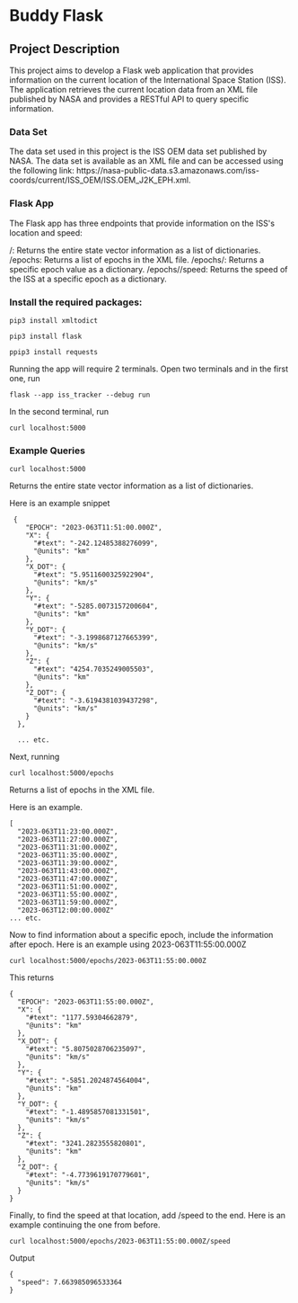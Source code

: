 <h1>Buddy Flask</h1>


<h2>Project Description</h2>
This project aims to develop a Flask web application that provides information on the current location of the International Space Station (ISS). The application retrieves the current location data from an XML file published by NASA and provides a RESTful API to query specific information.
<h3>Data Set</h3>
The data set used in this project is the ISS OEM data set published by NASA. The data set is available as an XML file and can be accessed using the following link: https://nasa-public-data.s3.amazonaws.com/iss-coords/current/ISS_OEM/ISS.OEM_J2K_EPH.xml.


<h3>Flask App</h3>

The Flask app has three endpoints that provide information on the ISS's location and speed:

/: Returns the entire state vector information as a list of dictionaries.
/epochs: Returns a list of epochs in the XML file.
/epochs/<epoch>: Returns a specific epoch value as a dictionary.
/epochs/<epoch>/speed: Returns the speed of the ISS at a specific epoch as a dictionary.

<h3>Install the required packages:</h3> 

```
pip3 install xmltodict
```

```
pip3 install flask
```


```
ppip3 install requests
```


Running the app will require 2 terminals. Open two terminals and in the first one, run

```
flask --app iss_tracker --debug run
```
In the second terminal, run 

```
curl localhost:5000
```


<h3>Example Queries</h3>


```
curl localhost:5000
```
Returns the entire state vector information as a list of dictionaries.

Here is an example snippet

```
 {
    "EPOCH": "2023-063T11:51:00.000Z",
    "X": {
      "#text": "-242.12485388276099",
      "@units": "km"
    },
    "X_DOT": {
      "#text": "5.9511600325922904",
      "@units": "km/s"
    },
    "Y": {
      "#text": "-5285.0073157200604",
      "@units": "km"
    },
    "Y_DOT": {
      "#text": "-3.1998687127665399",
      "@units": "km/s"
    },
    "Z": {
      "#text": "4254.7035249005503",
      "@units": "km"
    },
    "Z_DOT": {
      "#text": "-3.6194381039437298",
      "@units": "km/s"
    }
  },

  ... etc.
```



Next, running 

```
curl localhost:5000/epochs
```
Returns a list of epochs in the XML file.

Here is an example.

```
[
  "2023-063T11:23:00.000Z",
  "2023-063T11:27:00.000Z",
  "2023-063T11:31:00.000Z",
  "2023-063T11:35:00.000Z",
  "2023-063T11:39:00.000Z",
  "2023-063T11:43:00.000Z",
  "2023-063T11:47:00.000Z",
  "2023-063T11:51:00.000Z",
  "2023-063T11:55:00.000Z",
  "2023-063T11:59:00.000Z",
  "2023-063T12:00:00.000Z"
... etc.
```
Now to find information about a specific epoch, include the information after epoch. Here is an example using 2023-063T11:55:00.000Z

```
curl localhost:5000/epochs/2023-063T11:55:00.000Z
```
This returns

```
{
  "EPOCH": "2023-063T11:55:00.000Z",
  "X": {
    "#text": "1177.59304662879",
    "@units": "km"
  },
  "X_DOT": {
    "#text": "5.8075028706235097",
    "@units": "km/s"
  },
  "Y": {
    "#text": "-5851.2024874564004",
    "@units": "km"
  },
  "Y_DOT": {
    "#text": "-1.4895857081331501",
    "@units": "km/s"
  },
  "Z": {
    "#text": "3241.2823555820801",
    "@units": "km"
  },
  "Z_DOT": {
    "#text": "-4.7739619170779601",
    "@units": "km/s"
  }
}
```

Finally, to find the speed at that location, add /speed to the end. Here is an example continuing the one from before.

```
curl localhost:5000/epochs/2023-063T11:55:00.000Z/speed
```
Output 

```
{
  "speed": 7.663985096533364
}
```


